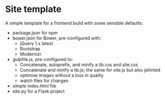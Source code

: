# Site template

A simple template for a frontend build with some sensible defaults:

* package.json for npm
* bower.json for Bower, pre-configured with:
    * jQuery 1.x latest
    * Bootstrap
    * Modernizr
* gulpfile.js, pre-configured to:
    * Concatenate, autoprefix, and minify a lib.css and site.css
    * Concatenate and minify a lib.js; the same for site.js but also jshinted
    * optimise images without a loss in quality
    * watch files for changes
* simple index.html file
* site.py for a Flask project
